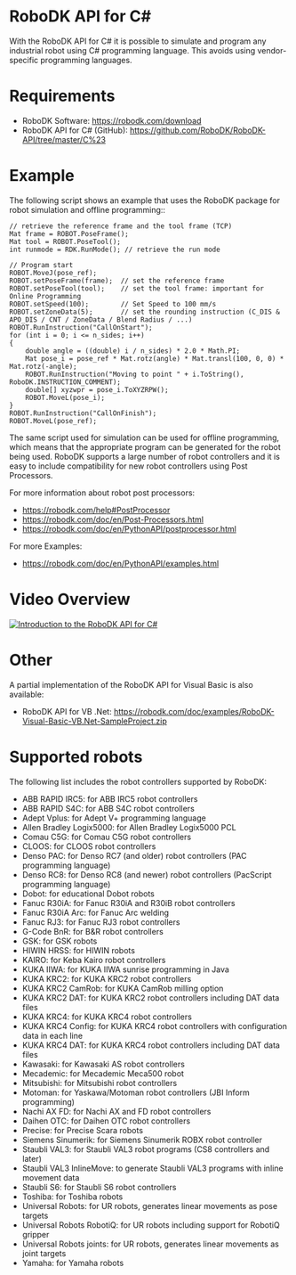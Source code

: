 RoboDK API for C#
=================

With the RoboDK API for C# it is possible to simulate and program any industrial robot using C# programming language. This avoids using vendor-specific programming languages.

Requirements
============

 * RoboDK Software: https://robodk.com/download
 * RoboDK API for C# (GitHub): https://github.com/RoboDK/RoboDK-API/tree/master/C%23

Example
=======

The following script shows an example that uses the RoboDK package for robot simulation and offline programming::

    // retrieve the reference frame and the tool frame (TCP)
    Mat frame = ROBOT.PoseFrame();
    Mat tool = ROBOT.PoseTool();
    int runmode = RDK.RunMode(); // retrieve the run mode 
    
    // Program start
    ROBOT.MoveJ(pose_ref);
    ROBOT.setPoseFrame(frame);  // set the reference frame
    ROBOT.setPoseTool(tool);    // set the tool frame: important for Online Programming
    ROBOT.setSpeed(100);        // Set Speed to 100 mm/s
    ROBOT.setZoneData(5);       // set the rounding instruction (C_DIS & APO_DIS / CNT / ZoneData / Blend Radius / ...)
    ROBOT.RunInstruction("CallOnStart");
    for (int i = 0; i <= n_sides; i++)
    {
        double angle = ((double) i / n_sides) * 2.0 * Math.PI;
        Mat pose_i = pose_ref * Mat.rotz(angle) * Mat.transl(100, 0, 0) * Mat.rotz(-angle);
        ROBOT.RunInstruction("Moving to point " + i.ToString(), RoboDK.INSTRUCTION_COMMENT);
        double[] xyzwpr = pose_i.ToXYZRPW();
        ROBOT.MoveL(pose_i);
    }
    ROBOT.RunInstruction("CallOnFinish");
    ROBOT.MoveL(pose_ref);

The same script used for simulation can be used for offline programming, which means that the appropriate program can be generated for the robot being used. RoboDK supports a large number of robot controllers and it is easy to include compatibility for new robot controllers using Post Processors.

For more information about robot post processors:
 * https://robodk.com/help#PostProcessor
 * https://robodk.com/doc/en/Post-Processors.html
 * https://robodk.com/doc/en/PythonAPI/postprocessor.html

For more Examples:
 * https://robodk.com/doc/en/PythonAPI/examples.html

 
Video Overview
========

[![Introduction to the RoboDK API for C#](https://img.youtube.com/vi/3I6OK1Kd2Eo/0.jpg)](https://www.youtube.com/watch?v=3I6OK1Kd2Eo)
 
Other
=====

A partial implementation of the RoboDK API for Visual Basic is also available:
 * RoboDK API for VB .Net: https://robodk.com/doc/examples/RoboDK-Visual-Basic-VB.Net-SampleProject.zip

Supported robots
================

The following list includes the robot controllers supported by RoboDK:
 * ABB RAPID IRC5: for ABB IRC5 robot controllers
 * ABB RAPID S4C: for ABB S4C robot controllers
 * Adept Vplus: for Adept V+ programming language
 * Allen Bradley Logix5000: for Allen Bradley Logix5000 PCL
 * Comau C5G: for Comau C5G robot controllers
 * CLOOS: for CLOOS robot controllers
 * Denso PAC: for Denso RC7 (and older) robot controllers (PAC programming language)
 * Denso RC8: for Denso RC8 (and newer) robot controllers (PacScript programming language)
 * Dobot: for educational Dobot robots
 * Fanuc R30iA: for Fanuc R30iA and R30iB robot controllers
 * Fanuc R30iA Arc: for Fanuc Arc welding
 * Fanuc RJ3: for Fanuc RJ3 robot controllers
 * G-Code BnR: for B&R robot controllers
 * GSK: for GSK robots
 * HIWIN HRSS: for HIWIN robots
 * KAIRO: for Keba Kairo robot controllers
 * KUKA IIWA: for KUKA IIWA sunrise programming in Java
 * KUKA KRC2: for KUKA KRC2 robot controllers
 * KUKA KRC2 CamRob: for KUKA CamRob milling option
 * KUKA KRC2 DAT: for KUKA KRC2 robot controllers including DAT data files
 * KUKA KRC4: for KUKA KRC4 robot controllers
 * KUKA KRC4 Config: for KUKA KRC4 robot controllers with configuration data in each line
 * KUKA KRC4 DAT: for KUKA KRC4 robot controllers including DAT data files
 * Kawasaki: for Kawasaki AS robot controllers
 * Mecademic: for Mecademic Meca500 robot
 * Mitsubishi: for Mitsubishi robot controllers
 * Motoman: for Yaskawa/Motoman robot controllers (JBI Inform programming)
 * Nachi AX FD: for Nachi AX and FD robot controllers
 * Daihen OTC: for Daihen OTC robot controllers
 * Precise: for Precise Scara robots
 * Siemens Sinumerik: for Siemens Sinumerik ROBX robot controller
 * Staubli VAL3: for Staubli VAL3 robot programs (CS8 controllers and later)
 * Staubli VAL3 InlineMove: to generate Staubli VAL3 programs with inline movement data
 * Staubli S6: for Staubli S6 robot controllers
 * Toshiba: for Toshiba robots
 * Universal Robots: for UR robots, generates linear movements as pose targets
 * Universal Robots RobotiQ: for UR robots including support for RobotiQ gripper
 * Universal Robots joints: for UR robots, generates linear movements as joint targets
 * Yamaha: for Yamaha robots